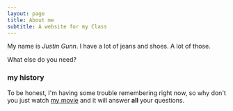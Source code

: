 ```yaml
---
layout: page
title: About me
subtitle: A website for my Class
---
```


My name is _Justin Gunn_.
I have a lot of jeans
and shoes. A lot of those.


What else do you need?

### my history

To be honest, I'm having some trouble remembering right now, so why don't you just watch [my movie](http://en.wikipedia.org/wiki/The_Princess_Bride_%28film%29) and it will answer **all** your questions.
